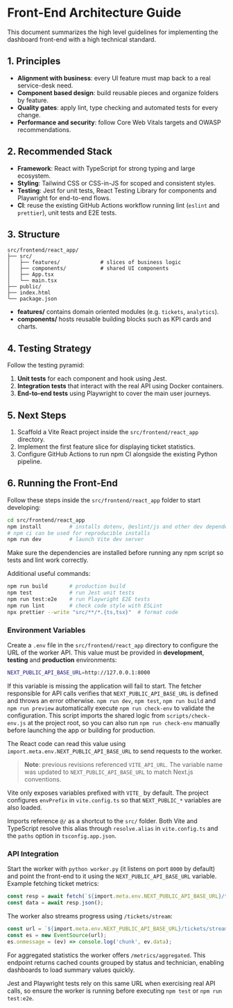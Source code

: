 # Front-End Architecture Guide

This document summarizes the high level guidelines for implementing the dashboard front-end with a high technical standard.

## 1. Principles

- **Alignment with business**: every UI feature must map back to a real service-desk need.
- **Component based design**: build reusable pieces and organize folders by feature.
- **Quality gates**: apply lint, type checking and automated tests for every change.
- **Performance and security**: follow Core Web Vitals targets and OWASP recommendations.

## 2. Recommended Stack

- **Framework**: React with TypeScript for strong typing and large ecosystem.
- **Styling**: Tailwind CSS or CSS-in-JS for scoped and consistent styles.
- **Testing**: Jest for unit tests, React Testing Library for components and Playwright for end-to-end flows.
- **CI**: reuse the existing GitHub Actions workflow running lint (`eslint` and `prettier`), unit tests and E2E tests.

## 3. Structure

```text
src/frontend/react_app/
├── src/
│   ├── features/             # slices of business logic
│   ├── components/           # shared UI components
│   ├── App.tsx
│   └── main.tsx
├── public/
├── index.html
└── package.json
```

- **features/** contains domain oriented modules (e.g. `tickets`, `analytics`).
- **components/** hosts reusable building blocks such as KPI cards and charts.

## 4. Testing Strategy

Follow the testing pyramid:

1. **Unit tests** for each component and hook using Jest.
2. **Integration tests** that interact with the real API using Docker containers.
3. **End-to-end tests** using Playwright to cover the main user journeys.

## 5. Next Steps

1. Scaffold a Vite React project inside the `src/frontend/react_app` directory.
2. Implement the first feature slice for displaying ticket statistics.
3. Configure GitHub Actions to run npm CI alongside the existing Python pipeline.

## 6. Running the Front-End

Follow these steps inside the `src/frontend/react_app` folder to start developing:

```bash
cd src/frontend/react_app
npm install         # installs dotenv, @eslint/js and other dev dependencies
# npm ci can be used for reproducible installs
npm run dev         # launch Vite dev server
```

Make sure the dependencies are installed before running any npm script so tests
and lint work correctly.

Additional useful commands:

```bash
npm run build       # production build
npm test            # run Jest unit tests
npm run test:e2e    # run Playwright E2E tests
npm run lint        # check code style with ESLint
npx prettier --write "src/**/*.{ts,tsx}"  # format code
```

### Environment Variables

Create a `.env` file in the `src/frontend/react_app` directory to configure the URL of the worker API. This value must be provided in **development**, **testing** and **production** environments:

```bash
NEXT_PUBLIC_API_BASE_URL=http://127.0.0.1:8000
```

If this variable is missing the application will fail to start. The fetcher
responsible for API calls verifies that `NEXT_PUBLIC_API_BASE_URL` is defined
 and throws an error otherwise. `npm run dev`, `npm test`, `npm run build` and
 `npm run preview` automatically execute `npm run check-env` to validate the
 configuration. This script imports the shared logic from `scripts/check-env.js`
 at the project root, so you can also run `npm run check-env` manually before
 launching the app or building for production.

The React code can read this value using `import.meta.env.NEXT_PUBLIC_API_BASE_URL` to send requests to the worker.

> **Note**: previous revisions referenced `VITE_API_URL`. The variable name was updated to `NEXT_PUBLIC_API_BASE_URL` to match Next.js conventions.

Vite only exposes variables prefixed with `VITE_` by default. The project configures `envPrefix` in `vite.config.ts` so that `NEXT_PUBLIC_*` variables are also loaded.

Imports reference `@/` as a shortcut to the `src/` folder. Both Vite and TypeScript resolve this alias through `resolve.alias` in `vite.config.ts` and the `paths` option in `tsconfig.app.json`.

### API Integration

Start the worker with `python worker.py` (it listens on port `8000` by default) and point the front-end to it using the `NEXT_PUBLIC_API_BASE_URL` variable. Example fetching ticket metrics:

```ts
const resp = await fetch(`${import.meta.env.NEXT_PUBLIC_API_BASE_URL}/tickets/metrics`);
const data = await resp.json();
```

The worker also streams progress using `/tickets/stream`:

```ts
const url = `${import.meta.env.NEXT_PUBLIC_API_BASE_URL}/tickets/stream`;
const es = new EventSource(url);
es.onmessage = (ev) => console.log('chunk', ev.data);
```

For aggregated statistics the worker offers `/metrics/aggregated`. This endpoint
returns cached counts grouped by status and technician, enabling dashboards to
load summary values quickly.

Jest and Playwright tests rely on this same URL when exercising real API calls, so ensure the worker is running before executing `npm test` or `npm run test:e2e`.
